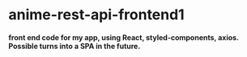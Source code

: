 # anime-rest-api-frontend1

#### front end code for my app, using React, styled-components, axios. Possible turns into a SPA in the future.
